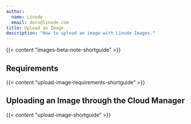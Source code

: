 ```yaml
---
author:
  name: Linode
  email: docs@linode.com
title: Upload an Image
description: "How to upload an image with Linode Images."
---
```


{{< content "images-beta-note-shortguide" >}}

## Requirements

{{< content "upload-image-requirements-shortguide" >}}

## Uploading an Image through the Cloud Manager

{{< content "upload-image-shortguide" >}}